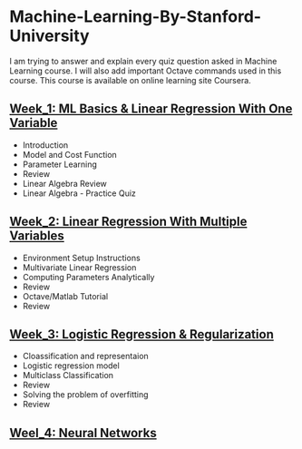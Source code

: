 
# Machine-Learning-By-Stanford-University
I am trying to answer and explain every quiz question asked in Machine Learning course. I will also add important Octave commands used in this course. This course is available on online learning site Coursera.

## [Week_1: ML Basics & Linear Regression With One Variable](Week_1)

- Introduction
- Model and Cost Function
- Parameter Learning
- Review
- Linear Algebra Review
- Linear Algebra - Practice Quiz


## [Week_2: Linear Regression With Multiple Variables](Week_2)
- Environment Setup Instructions
- Multivariate Linear Regression
- Computing Parameters Analytically 
- Review 
- Octave/Matlab Tutorial
- Review

## [Week_3: Logistic Regression & Regularization](Week_3)

- Cloassification and representaion
- Logistic regression model
- Multiclass Classification
- Review
- Solving the problem of overfitting
- Review

## [Weel_4: Neural Networks](Week_4)





                 
